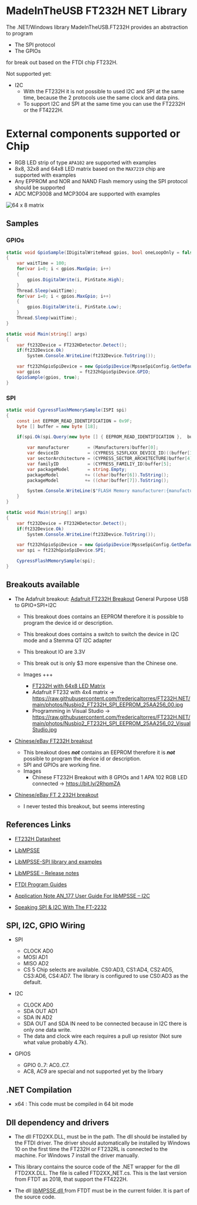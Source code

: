 # MadeInTheUSB FT232H NET Library

The .NET/Windows library MadeInTheUSB.FT232H provides an abstraction to program
* The SPI protocol
* The GPIOs

for break out based on the FTDI chip FT232H.

Not supported yet:
- I2C
	* With the FT232H it is not possible to used I2C and SPI at the same time, because the 2 protocols
	use the same clock and data pins.
	* To support I2C and SPI at the same time you can use the FT2232H or the FT4222H.

# External components supported or Chip

* RGB LED strip of type `APA102` are supported with examples
* 8x8, 32x8 and 64x8 LED matrix based on the `MAX7219` chip are supported with examples
* Any EPPROM and NOR and NAND Flash memory using the SPI protocol should be supported
* ADC MCP3008 and MCP3004 are supported with examples

![64 x 8 matrix](https://raw.githubusercontent.com/fredericaltorres/FT232H.NET/main/photos/Nusbio2_FT232H_SPI_4_MAX7219_Chained_8x8LedMatrix.jpg)

## Samples

### GPIOs

```csharp
static void GpioSample(IDigitalWriteRead gpios, bool oneLoopOnly = false)
{
	var waitTime = 100;
	for(var i=0; i < gpios.MaxGpio; i++)
	{
		gpios.DigitalWrite(i, PinState.High);
	}
	Thread.Sleep(waitTime);
	for(var i=0; i < gpios.MaxGpio; i++)
	{
		gpios.DigitalWrite(i, PinState.Low);
	}
	Thread.Sleep(waitTime);
}

static void Main(string[] args)
{
	var ft232Device = FT232HDetector.Detect();
	if(ft232Device.Ok)
		System.Console.WriteLine(ft232Device.ToString());

	var ft232hGpioSpiDevice = new GpioSpiDevice(MpsseSpiConfig.GetDefault());
	var gpios               = ft232hGpioSpiDevice.GPIO;
	GpioSample(gpios, true);
}
```

### SPI

```csharp
static void CypressFlashMemorySample(ISPI spi)
{
	const int EEPROM_READ_IDENTIFICATION = 0x9F;
	byte [] buffer = new byte [18];

	if(spi.Ok(spi.Query(new byte [] { EEPROM_READ_IDENTIFICATION },  buffer))) {

		var manufacturer       = (Manufacturers)buffer[0];
		var deviceID           = (CYPRESS_S25FLXXX_DEVICE_ID)((buffer[1] << 8) + buffer[2]);
		var sectorArchitecture = (CYPRESS_SECTOR_ARCHITECTURE)buffer[4];
		var familyID           = (CYPRESS_FAMILIY_ID)buffer[5];
		var packageModel       = string.Empty;
		packageModel          += ((char)buffer[6]).ToString();
		packageModel          += ((char)buffer[7]).ToString();

		System.Console.WriteLine($"FLASH Memory manufacturer:{manufacturer}, deviceID:{deviceID}, sectorArchitecture:{sectorArchitecture}, familyID:{familyID}, packageModel:{packageModel}");
	}
}

static void Main(string[] args)
{
	var ft232Device = FT232HDetector.Detect();
	if(ft232Device.Ok)
		System.Console.WriteLine(ft232Device.ToString());

	var ft232hGpioSpiDevice = new GpioSpiDevice(MpsseSpiConfig.GetDefault());
	var spi = ft232hGpioSpiDevice.SPI;

	CypressFlashMemorySample(spi);
}
```
 
## Breakouts available
 
 * The Adafruit breakout: 
 [Adafruit FT232H Breakout](https://www.adafruit.com/product/2264) General Purpose USB to GPIO+SPI+I2C
 	- This breakout does contains an EEPROM therefore it is possible to program the device id or description.
	- This breakout does contains a switch to switch the device in I2C mode and a Stemma QT I2C adapter
	- This breakout IO are 3.3V
	- This break out is only $3 more expensive than the Chinese one.

	- Images +++
		* [FT232H with 64x8 LED Matrix](https://raw.githubusercontent.com/fredericaltorres/FT232H.NET/main/FT232H_64x8%20LED%20Matrix.jpg)
		* Adafruit FT232 with 4x4 matrix -> https://raw.githubusercontent.com/fredericaltorres/FT232H.NET/main/photos/Nusbio2_FT232H_SPI_EEPROM_25AA256_00.jpg
		* Programming in Visual Studio -> https://raw.githubusercontent.com/fredericaltorres/FT232H.NET/main/photos/Nusbio2_FT232H_SPI_EEPROM_25AA256_02_VisualStudio.jpg


 * [Chinese/eBay FT232H breakout](https://www.ebay.com/sch/i.html?_from=R40&_trksid=p2380057.m570.l1313.TR12.TRC2.A0.H0.Xft232H.TRS0&_nkw=ft232H&_sacat=0)
 	- This breakout does ***not*** contains an EEPROM therefore it is ***not*** possible to program the device id or description.
	- SPI and GPIOs are working fine.
	- Images
		* Chinese FT232H Breakout with 8 GPIOs and 1 APA 102 RGB LED connected -> https://bit.ly/2RhpmZA
 
 * [Chinese/eBay FT 2 232H breakout](https://www.ebay.com/itm/1-pcs-USB-to-UART-FIFO-SPI-I2C-JTAG-RS232-module-FT2232HL-D1L2/253767822756?epid=14010988565&hash=item3b15bdada4)
	- I never tested this breakout, but seems interesting

 ## References Links

- [FT232H Datasheet](https://www.ftdichip.com/Support/Documents/DataSheets/ICs/DS_FT232H.pdf)
- [LibMPSSE](https://www.ftdichip.com/Support/SoftwareExamples/MPSSE/LibMPSSE-SPI.htm)
- [LibMPSSE-SPI library and examples](https://www.ftdichip.com/Support/SoftwareExamples/MPSSE/LibMPSSE-SPI/LibMPSSE-SPI.zip)
- [LibMPSSE - Release notes](https://www.ftdichip.com/Support/SoftwareExamples/MPSSE/LibMPSSE-SPI/ReleaseNotes-SPI.txt)

- [FTDI Program Guides](https://www.ftdichip.com/Support/Documents/ProgramGuides.htm)
- [Application Note AN_177 User Guide For libMPSSE – I2C](https://www.ftdichip.com/Support/Documents/AppNotes/AN_177_User_Guide_For_LibMPSSE-I2C.pdf)

- [Speaking SPI & I2C With The FT-2232](http://www.devttys0.com/2011/11/speaking-spi-i2c-with-the-ft-2232/)

## SPI, I2C, GPIO Wiring

 * SPI
	- CLOCK AD0
	- MOSI  AD1
	- MISO  AD2
	- CS    5 Chip selects are available. CS0:AD3, CS1:AD4, CS2:AD5, CS3:AD6, CS4:AD7.
			The library is configured to use CS0:AD3 as the default.

 * I2C
	- CLOCK   AD0
	- SDA OUT AD1
	- SDA IN  AD2
	- SDA OUT and SDA IN need to be connected because in I2C there is only one data write.
	- The data and clock wire each requires a pull up resistor (Not sure what value probably 4.7k).

 * GPIOS
	- GPIO 0..7: AC0..C7. 
	- AC8, AC9 are special and not supported yet by the lirbary
	
 ## .NET Compilation

 * x64 : This code must be compiled in 64 bit mode

 ## Dll dependency and drivers

* The dll FTD2XX.DLL, must be in the path. The dll should be installed by the FTDI driver.
 The driver should automatically be installed by Windows 10 on the first time the FT232H or FT232RL is connected
  to the machine. For Windows 7 install the driver manually.

* This library contains the source code of the .NET wrapper for the dll FTD2XX.DLL.
The file is called FTD2XX_NET.cs. This is the last version from FTDT as 2018, that support the FT4222H.

* The dll 
[libMPSSE.dll ](https://www.ftdichip.com/Support/SoftwareExamples/MPSSE/LibMPSSE-SPI/LibMPSSE-SPI.zip)
from FTDT must be in the current folder. It is part of the source code.
